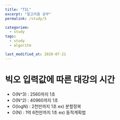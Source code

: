 ```yaml
---
title: "TIL"
excerpt: "알고리즘 공부"
permalink: /study/5

categoriem:
  - study
tags:
  - study
  - algoritm

last_modified_at: 2020-07-21
---
```


# 빅오 입력값에 따른 대강의 시간 
- O(N^3) : 2560까지 1초
- O(N^2) : 40960까지 1초
- O(logN) : 2천만까지 1초 
        ex) 분할정복
- O(N) : 1억 6천만까지 1초
        ex) 동적계획법
